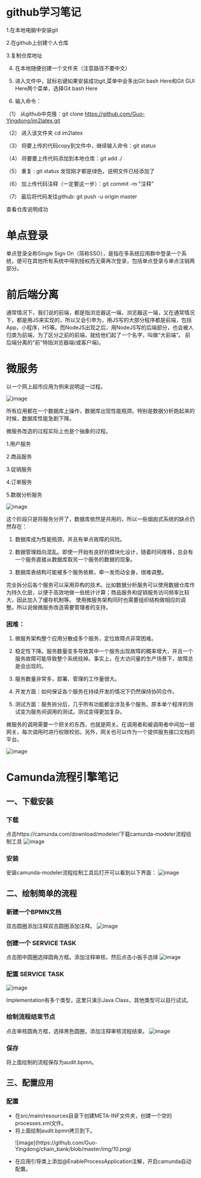 # github学习笔记

1.在本地电脑中安装git

2.在github上创建个人仓库

3.复制仓库地址

4.	在本地随便创建一个文件夹（注意路径不要中文）

5.	进入文件中，鼠标右键如果安装成功git,菜单中会多出Git bash Here和Git GUI Here两个菜单，选择Git bash Here

6.	输入命令：

（1）	从github中克隆：git clone https://github.com/Guo-Yingdong/im2latex.git

（2）	进入该文件夹 cd im2latex

（3）	将要上传的代码copy到文件中，继续输入命令：git status

（4）	将要要上传代码添加到本地仓库：git  add ./

（5）	重复  :     git status   发现刚才都是绿色，说明文件已经添加了

（6）	加上传代码注释（一定要这一步）：git commit -m "注释"

（7）	最后将代码发往github:    git push -u origin master   

查看仓库说明成功


# 单点登录

单点登录全称Single Sign On（简称SSO），是指在多系统应用群中登录一个系统，便可在其他所有系统中得到授权而无需再次登录，包括单点登录与单点注销两部分。

# 前后端分离
通常情况下，我们说的前端，都是指浏览器这一端，浏览器这一端，又在通常情况下，都是用JS来实现的，所以又会引申为，用JS写的大部分程序都是前端，包括App，小程序，H5等。而NodeJS出现之后，用NodeJS写的后端部分，也会被人归类为前端，为了区分之前的前端，就给他们起了一个名字，叫做“大前端”。
前后端分离的"前"特指浏览器端(或客户端)。

# 微服务
以一个网上超市应用为例来说明这一过程。
 
![image](https://github.com/Guo-Yingdong/chain_bank/blob/master/img/1.png)

所有应用都在一个数据库上操作，数据库出现性能瓶颈。特别是数据分析跑起来的时候，数据库性能急剧下降。

微服务改造的过程实际上也是个抽象的过程。

1.用户服务

2.商品服务

3.促销服务

4.订单服务

5.数据分析服务

![image](https://github.com/Guo-Yingdong/chain_bank/blob/master/img/2.png)

这个阶段只是将服务分开了，数据库依然是共用的，所以一些烟囱式系统的缺点仍然存在：

1.	数据库成为性能瓶颈，并且有单点故障的风险。

2.	数据管理趋向混乱。即使一开始有良好的模块化设计，随着时间推移，总会有一个服务直接从数据库取另一个服务的数据的现象。

3.	数据库表结构可能被多个服务依赖，牵一发而动全身，很难调整。

完全拆分后各个服务可以采用异构的技术。比如数据分析服务可以使用数据仓库作为持久化层，以便于高效地做一些统计计算；商品服务和促销服务访问频率比较大，因此加入了缓存机制等。
使用微服务架构同时也需要组织结构做相应的调整。所以说做微服务改造需要管理者的支持。

### 困难：

1.	微服务架构整个应用分散成多个服务，定位故障点非常困难。

2.	稳定性下降。服务数量变多导致其中一个服务出现故障的概率增大，并且一个服务故障可能导致整个系统挂掉。事实上，在大访问量的生产场景下，故障总是会出现的。

3.	服务数量非常多，部署、管理的工作量很大。

4.	开发方面：如何保证各个服务在持续开发的情况下仍然保持协同合作。

5.	测试方面：服务拆分后，几乎所有功能都会涉及多个服务。原本单个程序的测试变为服务间调用的测试。测试变得更加复杂。

微服务的调用需要一个把关的东西，也就是网关。在调用者和被调用者中间加一层网关，每次调用时进行权限校验。另外，网关也可以作为一个提供服务接口文档的平台。

![image](https://github.com/Guo-Yingdong/chain_bank/blob/master/img/3.png)

# Camunda流程引擎笔记
## 一、下载安装
### 下载
点击https://camunda.com/download/modeler/下载camunda-modeler流程绘制工具
![image](https://github.com/Guo-Yingdong/chain_bank/blob/master/img/4.png)

### 安装
安装camunda-modeler流程绘制工具后打开可以看到以下界面：
![image](https://github.com/Guo-Yingdong/chain_bank/blob/master/img/5.png)

## 二、绘制简单的流程
### 新建一个BPMN文档
双击圆圈添加注释双击圆圈添加注释。
![image](https://github.com/Guo-Yingdong/chain_bank/blob/master/img/6.png)

### 创建一个 SERVICE TASK
点击图中圆圈选择圆角方框。添加注释审核，然后点击小扳手选择
![image](https://github.com/Guo-Yingdong/chain_bank/blob/master/img/7.png)

### 配置 SERVICE TASK
![image](https://github.com/Guo-Yingdong/chain_bank/blob/master/img/8.png)

Implementation有多个类型，这里只演示Java Class，其他类型可以自行试试。

### 绘制流程结束节点
点击审核圆角方框，选择黑色圆圈，添加注释审核流程结束。
![image](https://github.com/Guo-Yingdong/chain_bank/blob/master/img/9.png)

### 保存
将上面绘制的流程保存为audit.bpmn。

## 三、配置应用
### 配置
<ul> 
 <li> 在src/main/resources目录下创建META-INF文件夹，创建一个空的processes.xml文件。</li>
 <li> 将上面绘制audit.bpmn拷贝到下。 </li>
 <p> ![image](https://github.com/Guo-Yingdong/chain_bank/blob/master/img/10.png) </p>
 <li> 在应用引导类上添加@EnableProcessApplication注解，开启camunda自动配置。 </li>
